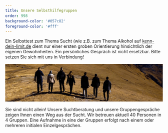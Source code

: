 ```yaml
---
title: Unsere Selbsthilfegruppen
order: 998
background-color: '#057c82'
foreground-color: '#fff'
---
```



Ein Selbsttest zum Thema Sucht (wie z.B. zum Thema Alkohol auf [kenn-dein-limit.de](https://www.kenn-dein-limit.de/alkohol/alkoholwissen-kompakt/) dient nur einer ersten groben Orientierung hinsichtlich der eigenen Gewohnheiten. Ein persönliches Gespräch ist nicht ersetzbar. Bitte setzen Sie sich mit uns in Verbindung!

![Menschengruppe Gemeinschaft](assets\images\group.jpg)

Sie sind nicht allein! Unsere Suchtberatung und unsere Gruppengespräche zeigen Ihnen einen Weg aus der Sucht. Wir betreuen aktuell 40 Personen in 4 Gruppen. Eine Aufnahme in eine der Gruppen erfolgt nach einem oder mehreren initialen Einzelgesprächen.
